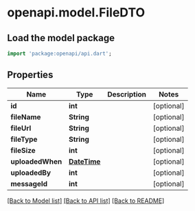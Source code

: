 # openapi.model.FileDTO

## Load the model package
```dart
import 'package:openapi/api.dart';
```

## Properties
Name | Type | Description | Notes
------------ | ------------- | ------------- | -------------
**id** | **int** |  | [optional] 
**fileName** | **String** |  | [optional] 
**fileUrl** | **String** |  | [optional] 
**fileType** | **String** |  | [optional] 
**fileSize** | **int** |  | [optional] 
**uploadedWhen** | [**DateTime**](DateTime.md) |  | [optional] 
**uploadedBy** | **int** |  | [optional] 
**messageId** | **int** |  | [optional] 

[[Back to Model list]](../README.md#documentation-for-models) [[Back to API list]](../README.md#documentation-for-api-endpoints) [[Back to README]](../README.md)


